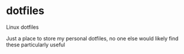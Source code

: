 # dotfiles
Linux dotfiles

Just a place to store my personal dotfiles, no one else would likely find these particularly useful
